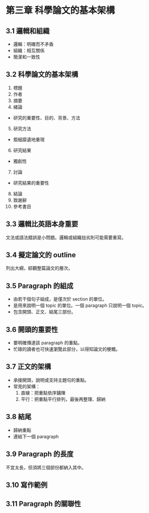 # 第三章 科學論文的基本架構

## 3.1 邏輯和組織

* 邏輯：明確而不矛盾
* 組織：相互關係
* 簡潔和一致性

## 3.2 科學論文的基本架構

1. 標題
2. 作者
3. 摘要
4. 緒論
  * 研究的重要性、目的、背景、方法
5. 研究方法
  * 鉅細靡遺地重現
6. 研究結果
  * 獨創性
7. 討論
  * 研究結果的重要性
8. 結論
9. 致謝辭
10. 參考書目

## 3.3 邏輯比英語本身重要

文法或語法錯誤是小問題。邏輯或組織拙劣則可能需要重寫。

## 3.4 擬定論文的 outline

列出大綱，綜觀整篇論文的層次。

## 3.5 Paragraph 的組成

* 由若干個句子組成，是僅次於 section 的單位。
* 是用來說明一個 topic 的單位。一個 paragraph 只說明一個 topic。
* 包含開頭、正文、結尾三部份。

## 3.6 開頭的重要性

* 要明確傳達該 paragraph 的重點。
* 忙碌的讀者也可快速瀏覽此部分，以得知論文的梗概。

## 3.7 正文的架構

* 承接開頭，說明或支持主題句的重點。
* 常見的架構：
  1. 直線：把重點依序鋪陳
  2. 平行：把重點平行排列，最後再整理、歸納
  
## 3.8 結尾

* 歸納重點
* 連結下一個 paragraph

## 3.9 Paragraph 的長度

不宜太長，但須將三個部份都納入其中。

## 3.10 寫作範例

## 3.11 Paragraph 的關聯性
